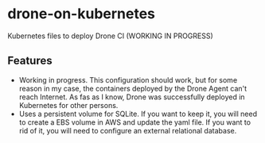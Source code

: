 # drone-on-kubernetes
Kubernetes files to deploy Drone CI (WORKING IN PROGRESS)

## Features
- Working in progress. This configuration should work, but for some reason in my case, the containers deployed by the Drone Agent can't reach Internet. As fas as I know, Drone was successfully deployed in Kubernetes for other persons.
- Uses a persistent volume for SQLite. If you want to keep it, you will need to create a EBS volume in AWS and update the yaml file. If you want to rid of it, you will need to configure an external relational database.

